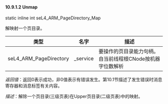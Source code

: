 #### 10.9.1.2  Unmap

static inline int seL4_ARM_PageDirectory_Map

解映射一个页目录。

类型 | 名字 | 描述
--- | --- | ---
seL4_ARM_PageDirectory | _service | 要操作的页目录能力句柄。自当前线程根CNode按机器字位数解析

*返回值*：返回0表示成功，非0值表示有错误发生。第10.1节描述了发生错误时消息寄存器和消息标签有关内容。

*描述*：解除一个页目录(三级页表)在Upper页目录(二级页表)中的映射。
